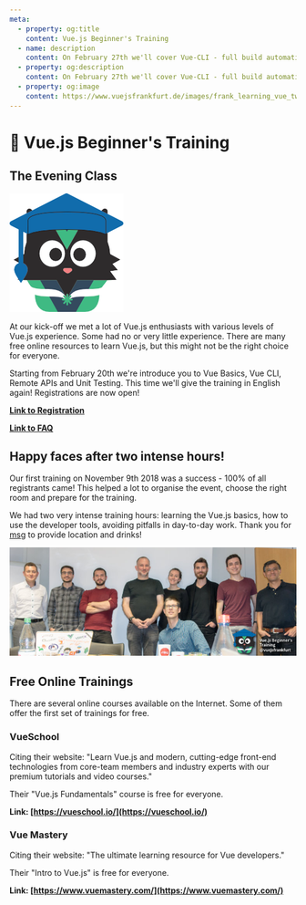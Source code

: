 ```yaml
---
meta:
  - property: og:title
    content: Vue.js Beginner's Training
  - name: description
    content: On February 27th we'll cover Vue-CLI - full build automation and hot reload!
  - property: og:description
    content: On February 27th we'll cover Vue-CLI - full build automation and hot reload!
  - property: og:image
    content: https://www.vuejsfrankfurt.de/images/frank_learning_vue_twitter.jpg
---
```


# :school: Vue.js Beginner's Training

## The Evening Class

<div class="imagenextotext">

![Frank with graduation hat](./img/frank_learning_vue.png)

</div>

At our kick-off we met a lot of Vue.js enthusiasts with various levels of Vue.js experience. Some had no or very little experience. There are many free online resources to learn Vue.js, but this might not be the right choice for everyone. 

Starting from February 20th we're introduce you to Vue Basics, Vue CLI, Remote APIs and Unit Testing.
This time we'll give the training in English again! Registrations are now open!

**[Link to Registration](https://pretix.eu/locale/set?locale=en&next=/ahus1/vuejs-s2/%3F)**

**[Link to FAQ](https://pretix.eu/locale/set?locale=en&next=/ahus1/vuejs-s2/page/frequently-asked-questions/%3F)**

## Happy faces after two intense hours!

Our first training on November 9th 2018 was a success - 100% of all registrants came!
This helped a lot to organise the event, choose the right room and prepare for the training.

We had two very intense training hours: learning the Vue.js basics, how to use the developer tools,
avoiding pitfalls in day-to-day work. Thank you for [msg](./locations.md#msg-systems-ag) to provide
location and drinks!

![The first Vue.js beginner's class](./img/vuejs-beginners-training-small.jpg)

## Free Online Trainings

There are several online courses available on the Internet. 
Some of them offer the first set of trainings for free.

### VueSchool 

Citing their website: "Learn Vue.js and modern, cutting-edge front-end technologies from core-team members and industry experts with our premium tutorials and video courses."

Their "Vue.js Fundamentals" course is free for everyone.

**Link: [https://vueschool.io/](https://vueschool.io/)**

### Vue Mastery

Citing their website: "The ultimate learning resource for Vue developers."

Their "Intro to Vue.js" is free for everyone.

**Link: [https://www.vuemastery.com/](https://www.vuemastery.com/)**

